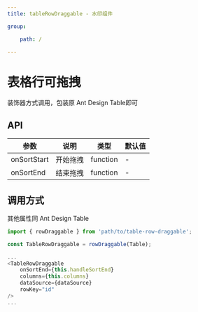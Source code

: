 ```yaml
---
title: tableRowDraggable - 水印组件

group:

    path: /

---
```


# 表格行可拖拽

装饰器方式调用，包装原 Ant Design Table即可

## API

参数|说明|类型|默认值
---|---|---|---
onSortStart | 开始拖拽 | function | -
onSortEnd | 结束拖拽 | function | -

## 调用方式

其他属性同 Ant Design Table

```js
import { rowDraggable } from 'path/to/table-row-draggable';

const TableRowDraggable = rowDraggable(Table);

...
<TableRowDraggable
    onSortEnd={this.handleSortEnd}
    columns={this.columns}
    dataSource={dataSource}
    rowKey="id"
/>
...
```
